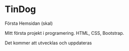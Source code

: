 # TinDog
Första Hemsidan (skal)

Mitt första projekt i programering. HTML, CSS, Bootstrap.

Det kommer att utvecklas och uppdateras
